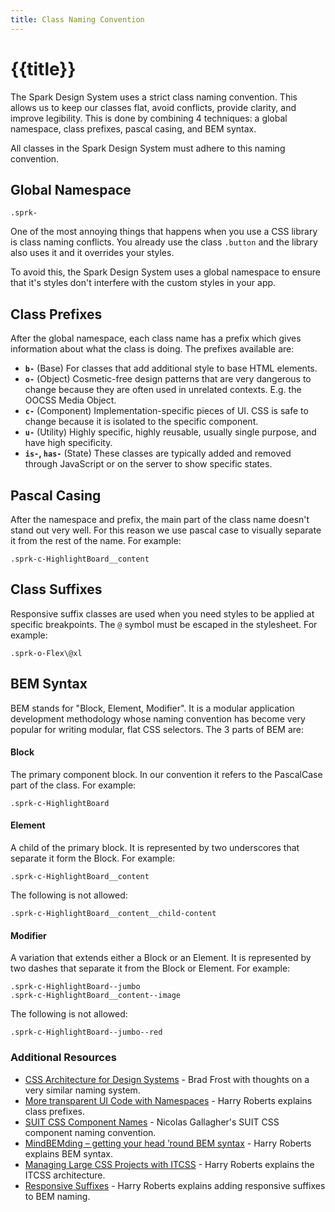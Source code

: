 ```yaml
---
title: Class Naming Convention
---
```


# {{title}}

The Spark Design System uses a strict class naming convention. This allows us to keep our classes flat, avoid conflicts, provide clarity, and improve legibility. This is done by combining 4 techniques: a global namespace, class prefixes, pascal casing, and BEM syntax.

All classes in the Spark Design System must adhere to this naming convention.

## Global Namespace
```
.sprk-
```
One of the most annoying things that happens when you use a CSS library is class naming conflicts. You already use the class `.button` and the library also uses it and it overrides your styles.

To avoid this, the Spark Design System uses a global namespace to ensure that it's styles don't interfere with the custom styles in your app.

## Class Prefixes
After the global namespace, each class name has a prefix which gives information about what the class is doing. The prefixes available are:

* **`b-`** (Base) For classes that add additional style to base HTML elements.
* **`o-`** (Object) Cosmetic-free design patterns that are very dangerous to change because they are often used in unrelated contexts. E.g. the OOCSS Media Object.
* **`c-`** (Component) Implementation-specific pieces of UI. CSS is safe to change because it is isolated to the specific component.
* **`u-`** (Utility) Highly specific, highly reusable, usually single purpose, and have high specificity.
* **`is-`, `has-`** (State) These classes are typically added and removed through JavaScript or on the server to show specific states.

## Pascal Casing
After the namespace and prefix, the main part of the class name doesn't stand out very well. For this reason we use pascal case to visually separate it from the rest of the name. For example:
```
.sprk-c-HighlightBoard__content
```

## Class Suffixes
Responsive suffix classes are used when you need styles to be applied at specific breakpoints. The `@` symbol must be escaped in the stylesheet. For example:
```
.sprk-o-Flex\@xl
```

## BEM Syntax
BEM stands for "Block, Element, Modifier". It is a modular application development methodology whose naming convention has become very popular for writing modular, flat CSS selectors. The 3 parts of BEM are:

#### Block
The primary component block. In our convention it refers to the PascalCase part of the class. For example:
```
.sprk-c-HighlightBoard
```

#### Element
A child of the primary block. It is represented by two underscores that separate it form the Block. For example:
```
.sprk-c-HighlightBoard__content
```
The following is not allowed:
```
.sprk-c-HighlightBoard__content__child-content
```

#### Modifier
A variation that extends either a Block or an Element. It is represented by two dashes that separate it from the Block or Element. For example:
```
.sprk-c-HighlightBoard--jumbo
.sprk-c-HighlightBoard__content--image
```
The following is not allowed:
```
.sprk-c-HighlightBoard--jumbo--red
```

### Additional Resources
* [CSS Architecture for Design Systems](http://bradfrost.com/blog/post/css-architecture-for-design-systems/) - Brad Frost with thoughts on a very similar naming system.
* [More transparent UI Code with Namespaces](https://csswizardry.com/2015/03/more-transparent-ui-code-with-namespaces/) - Harry Roberts explains class prefixes.
* [SUIT CSS Component Names](https://github.com/suitcss/suit/blob/master/doc/naming-conventions.md#components) - Nicolas Gallagher's SUIT CSS component naming convention.
* [MindBEMding – getting your head ’round BEM syntax](https://csswizardry.com/2013/01/mindbemding-getting-your-head-round-bem-syntax/) - Harry Roberts explains BEM syntax.
* [Managing Large CSS Projects with ITCSS](http://www.creativebloq.com/web-design/manage-large-css-projects-itcss-101517528) - Harry Roberts explains the ITCSS architecture.
* [Responsive Suffixes](https://csswizardry.com/2015/08/bemit-taking-the-bem-naming-convention-a-step-further/) - Harry Roberts explains adding responsive suffixes to BEM naming.
